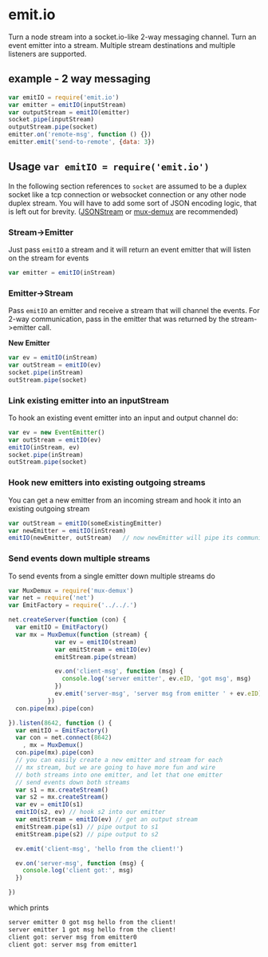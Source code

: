 emit.io
=======

Turn a node stream into a socket.io-like 2-way messaging channel. Turn an event emitter into a stream. Multiple stream destinations and multiple listeners are supported.


## example - 2 way messaging
```javascript
var emitIO = require('emit.io')
var emitter = emitIO(inputStream)
var outputStream = emitIO(emitter)
socket.pipe(inputStream)
outputStream.pipe(socket)
emitter.on('remote-msg', function () {})
emitter.emit('send-to-remote', {data: 3})
```

## Usage `var emitIO = require('emit.io')`
In the following section references to `socket` are assumed to be a duplex socket like a tcp connection or websocket connection or any other node duplex stream. You will have to add some sort of JSON encoding logic, that is left out for brevity. ([JSONStream](https://github.com/dominictarr/JSONStream) or [mux-demux](https://github.com/dominictarr/mux-demux) are recommended)

### Stream->Emitter
Just pass `emitIO` a stream and it will return an event emitter that will listen on the stream for events
```javascript
var emitter = emitIO(inStream)
```

### Emitter->Stream
Pass `emitIO` an emitter and receive a stream that will channel the events. For 2-way communication, pass in the emitter that was returned by the stream->emitter call.

**New Emitter**
```javascript
var ev = emitIO(inStream)
var outStream = emitIO(ev)
socket.pipe(inStream)
outStream.pipe(socket)
```

### Link existing emitter into an inputStream
To hook an existing event emitter into an input and output channel do:
```javascript
var ev = new EventEmitter()
var outStream = emitIO(ev)
emitIO(inStream, ev)
socket.pipe(inStream)
outStream.pipe(socket)
```

### Hook new emitters into existing outgoing streams
You can get a new emitter from an incoming stream and hook it into an existing outgoing stream
```javascript
var outStream = emitIO(someExistingEmitter)
var newEmitter = emitIO(inStream)
emitIO(newEmitter, outStream)   // now newEmitter will pipe its communication down the same channel as someExistingEmitter
```
### Send events down multiple streams
To send events from a single emitter down multiple streams do
```javascript
var MuxDemux = require('mux-demux')
var net = require('net')
var EmitFactory = require('../../.')

net.createServer(function (con) {
  var emitIO = EmitFactory()
  var mx = MuxDemux(function (stream) {
             var ev = emitIO(stream)
             var emitStream = emitIO(ev)
             emitStream.pipe(stream)

             ev.on('client-msg', function (msg) {
               console.log('server emitter', ev.eID, 'got msg', msg)
             })
             ev.emit('server-msg', 'server msg from emitter ' + ev.eID)
           })
  con.pipe(mx).pipe(con)

}).listen(8642, function () {
  var emitIO = EmitFactory()
  var con = net.connect(8642)
    , mx = MuxDemux()
  con.pipe(mx).pipe(con)
  // you can easily create a new emitter and stream for each
  // mx stream, but we are going to have more fun and wire
  // both streams into one emitter, and let that one emitter
  // send events down both streams
  var s1 = mx.createStream()
  var s2 = mx.createStream()
  var ev = emitIO(s1)
  emitIO(s2, ev) // hook s2 into our emitter
  var emitStream = emitIO(ev) // get an output stream
  emitStream.pipe(s1) // pipe output to s1
  emitStream.pipe(s2) // pipe output to s2

  ev.emit('client-msg', 'hello from the client!')

  ev.on('server-msg', function (msg) {
    console.log('client got:', msg)
  })

})
```
which prints
```bash
server emitter 0 got msg hello from the client!
server emitter 1 got msg hello from the client!
client got: server msg from emitter0
client got: server msg from emitter1
```
